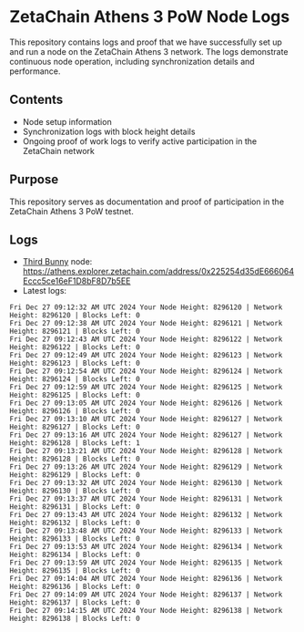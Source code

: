 # ZetaChain Athens 3 PoW Node Logs
This repository contains logs and proof that we have successfully set up and run a node on the ZetaChain Athens 3 network. The logs demonstrate continuous node operation, including synchronization details and performance.

## Contents
- Node setup information
- Synchronization logs with block height details
- Ongoing proof of work logs to verify active participation in the ZetaChain network

## Purpose
This repository serves as documentation and proof of participation in the ZetaChain Athens 3 PoW testnet.

## Logs

- [Third Bunny](https://thirdbunny.xyz/) node: https://athens.explorer.zetachain.com/address/0x225254d35dE666064Eccc5ce16eF1D8bF8D7b5EE
- Latest logs:
```
Fri Dec 27 09:12:32 AM UTC 2024 Your Node Height: 8296120 | Network Height: 8296120 | Blocks Left: 0
Fri Dec 27 09:12:38 AM UTC 2024 Your Node Height: 8296121 | Network Height: 8296121 | Blocks Left: 0
Fri Dec 27 09:12:43 AM UTC 2024 Your Node Height: 8296122 | Network Height: 8296122 | Blocks Left: 0
Fri Dec 27 09:12:49 AM UTC 2024 Your Node Height: 8296123 | Network Height: 8296123 | Blocks Left: 0
Fri Dec 27 09:12:54 AM UTC 2024 Your Node Height: 8296124 | Network Height: 8296124 | Blocks Left: 0
Fri Dec 27 09:12:59 AM UTC 2024 Your Node Height: 8296125 | Network Height: 8296125 | Blocks Left: 0
Fri Dec 27 09:13:05 AM UTC 2024 Your Node Height: 8296126 | Network Height: 8296126 | Blocks Left: 0
Fri Dec 27 09:13:10 AM UTC 2024 Your Node Height: 8296127 | Network Height: 8296127 | Blocks Left: 0
Fri Dec 27 09:13:16 AM UTC 2024 Your Node Height: 8296127 | Network Height: 8296128 | Blocks Left: 1
Fri Dec 27 09:13:21 AM UTC 2024 Your Node Height: 8296128 | Network Height: 8296128 | Blocks Left: 0
Fri Dec 27 09:13:26 AM UTC 2024 Your Node Height: 8296129 | Network Height: 8296129 | Blocks Left: 0
Fri Dec 27 09:13:32 AM UTC 2024 Your Node Height: 8296130 | Network Height: 8296130 | Blocks Left: 0
Fri Dec 27 09:13:37 AM UTC 2024 Your Node Height: 8296131 | Network Height: 8296131 | Blocks Left: 0
Fri Dec 27 09:13:43 AM UTC 2024 Your Node Height: 8296132 | Network Height: 8296132 | Blocks Left: 0
Fri Dec 27 09:13:48 AM UTC 2024 Your Node Height: 8296133 | Network Height: 8296133 | Blocks Left: 0
Fri Dec 27 09:13:53 AM UTC 2024 Your Node Height: 8296134 | Network Height: 8296134 | Blocks Left: 0
Fri Dec 27 09:13:59 AM UTC 2024 Your Node Height: 8296135 | Network Height: 8296135 | Blocks Left: 0
Fri Dec 27 09:14:04 AM UTC 2024 Your Node Height: 8296136 | Network Height: 8296136 | Blocks Left: 0
Fri Dec 27 09:14:09 AM UTC 2024 Your Node Height: 8296137 | Network Height: 8296137 | Blocks Left: 0
Fri Dec 27 09:14:15 AM UTC 2024 Your Node Height: 8296138 | Network Height: 8296138 | Blocks Left: 0
```
